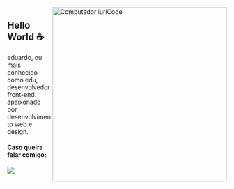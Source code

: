 <img src="https://raw.githubusercontent.com/MicaelliMedeiros/micaellimedeiros/master/image/computer-illustration.png" min-width="400px" max-width="400px" width="400px" align="right" alt="Computador iuriCode">

## Hello World ☕

eduardo, ou mais conhecido como edu, desenvolvedor front-end. apaixonado por desenvolvimento web e design.

#### Caso queira falar comigo:

<a href="https://discord.gg/tb9MxN3fgf" alt="Discord">
    <img src="https://img.shields.io/badge/-Discord-6610F2?style=for-the-badge&logo=Discord&logoColor=white&link=https://discord.gg/QevDJqCzaY"/>
  </a>
</p>
